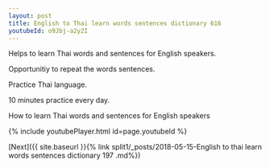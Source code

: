 ```yaml
---
layout: post
title: English to Thai learn words sentences dictionary 616 
youtubeId: o9Jbj-a2y2I
---
```

 
 
Helps to learn Thai words and sentences for English speakers.

Opportunitiy to repeat the words sentences. 

Practice Thai language. 
 
10 minutes practice every day. 
 
How to learn Thai words and sentences for English speakers 
 
{% include youtubePlayer.html id=page.youtubeId %}
 
 
[Next]({{ site.baseurl }}{% link  split1/_posts/2018-05-15-English to thai learn words sentences dictionary 197 .md%})
 
